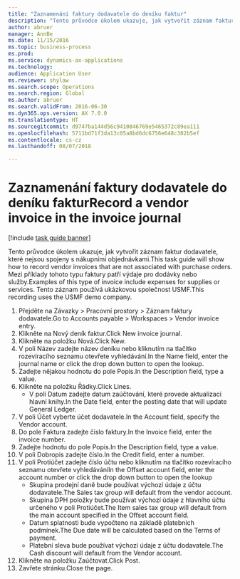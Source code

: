 ```yaml
--- 
title: "Zaznamenání faktury dodavatele do deníku faktur"
description: "Tento průvodce úkolem ukazuje, jak vytvořit záznam faktur dodavatele, které nejsou spojeny s nákupními objednávkami."
author: abruer
manager: AnnBe
ms.date: 11/15/2016
ms.topic: business-process
ms.prod: 
ms.service: dynamics-ax-applications
ms.technology: 
audience: Application User
ms.reviewer: shylaw
ms.search.scope: Operations
ms.search.region: Global
ms.author: abruer
ms.search.validFrom: 2016-06-30
ms.dyn365.ops.version: AX 7.0.0
ms.translationtype: HT
ms.sourcegitcommit: d9747ba144d56c9410846769e5465372c89ea111
ms.openlocfilehash: 5711bd71f3da13c05a8bd6dc6756e648c302b5ef
ms.contentlocale: cs-cz
ms.lasthandoff: 08/07/2018

---
```

# <a name="record-a-vendor-invoice-in-the-invoice-journal"></a><span data-ttu-id="1d956-103">Zaznamenání faktury dodavatele do deníku faktur</span><span class="sxs-lookup"><span data-stu-id="1d956-103">Record a vendor invoice in the invoice journal</span></span>

[!include [task guide banner](../../includes/task-guide-banner.md)]

<span data-ttu-id="1d956-104">Tento průvodce úkolem ukazuje, jak vytvořit záznam faktur dodavatele, které nejsou spojeny s nákupními objednávkami.</span><span class="sxs-lookup"><span data-stu-id="1d956-104">This task guide will show how to record vendor invoices that are not associated with purchase orders.</span></span> <span data-ttu-id="1d956-105">Mezi příklady tohoto typu faktury patří výdaje pro dodávky nebo služby.</span><span class="sxs-lookup"><span data-stu-id="1d956-105">Examples of this type of invoice include expenses for supplies or services.</span></span>  <span data-ttu-id="1d956-106">Tento záznam používá ukázkovou společnost USMF.</span><span class="sxs-lookup"><span data-stu-id="1d956-106">This recording uses the USMF demo company.</span></span>

1. <span data-ttu-id="1d956-107">Přejděte na Závazky > Pracovní prostory > Záznam faktury dodavatele.</span><span class="sxs-lookup"><span data-stu-id="1d956-107">Go to Accounts payable > Workspaces > Vendor invoice entry.</span></span>
2. <span data-ttu-id="1d956-108">Klikněte na Nový deník faktur.</span><span class="sxs-lookup"><span data-stu-id="1d956-108">Click New invoice journal.</span></span>
3. <span data-ttu-id="1d956-109">Klikněte na položku Nová.</span><span class="sxs-lookup"><span data-stu-id="1d956-109">Click New.</span></span>
4. <span data-ttu-id="1d956-110">V poli Název zadejte název deníku nebo kliknutím na tlačítko rozevíracího seznamu otevřete vyhledávání.</span><span class="sxs-lookup"><span data-stu-id="1d956-110">In the Name field, enter the journal name or click the drop down button to open the lookup.</span></span>
5. <span data-ttu-id="1d956-111">Zadejte nějakou hodnotu do pole Popis.</span><span class="sxs-lookup"><span data-stu-id="1d956-111">In the Description field, type a value.</span></span>
6. <span data-ttu-id="1d956-112">Klikněte na položku Řádky.</span><span class="sxs-lookup"><span data-stu-id="1d956-112">Click Lines.</span></span>
    * <span data-ttu-id="1d956-113">V poli Datum zadejte datum zaúčtování, které provede aktualizaci hlavní knihy.</span><span class="sxs-lookup"><span data-stu-id="1d956-113">In the Date field, enter the posting date that will update General Ledger.</span></span>  
7. <span data-ttu-id="1d956-114">V poli Účet vyberte účet dodavatele.</span><span class="sxs-lookup"><span data-stu-id="1d956-114">In the Account field, specify the Vendor account.</span></span>
8. <span data-ttu-id="1d956-115">Do pole Faktura zadejte číslo faktury.</span><span class="sxs-lookup"><span data-stu-id="1d956-115">In the Invoice field, enter the invoice number.</span></span>
9. <span data-ttu-id="1d956-116">Zadejte hodnotu do pole Popis.</span><span class="sxs-lookup"><span data-stu-id="1d956-116">In the Description field, type a value.</span></span>
10. <span data-ttu-id="1d956-117">V poli Dobropis zadejte číslo.</span><span class="sxs-lookup"><span data-stu-id="1d956-117">In the Credit field, enter a number.</span></span>
11. <span data-ttu-id="1d956-118">V poli Protiúčet zadejte číslo účtu nebo kliknutím na tlačítko rozevíracího seznamu otevřete vyhledávání</span><span class="sxs-lookup"><span data-stu-id="1d956-118">In the Offset account field, enter the account number or click the drop down button to open the lookup</span></span>
    * <span data-ttu-id="1d956-119">Skupina prodejní daně bude používat výchozí údaje z účtu dodavatele.</span><span class="sxs-lookup"><span data-stu-id="1d956-119">The Sales tax group will default from the vendor account.</span></span>  
    * <span data-ttu-id="1d956-120">Skupina DPH položky bude používat výchozí údaje z hlavního účtu určeného v poli Protiúčet.</span><span class="sxs-lookup"><span data-stu-id="1d956-120">The Item sales tax group will default from the main account specified in the Offset account field.</span></span>  
    * <span data-ttu-id="1d956-121">Datum splatnosti bude vypočteno na základě platebních podmínek.</span><span class="sxs-lookup"><span data-stu-id="1d956-121">The Due date will be calculated based on the Terms of payment.</span></span>  
    * <span data-ttu-id="1d956-122">Platební sleva bude používat výchozí údaje z účtu dodavatele.</span><span class="sxs-lookup"><span data-stu-id="1d956-122">The Cash discount will default from the Vendor account.</span></span>  
12. <span data-ttu-id="1d956-123">Klikněte na položku Zaúčtovat.</span><span class="sxs-lookup"><span data-stu-id="1d956-123">Click Post.</span></span>
13. <span data-ttu-id="1d956-124">Zavřete stránku.</span><span class="sxs-lookup"><span data-stu-id="1d956-124">Close the page.</span></span>


